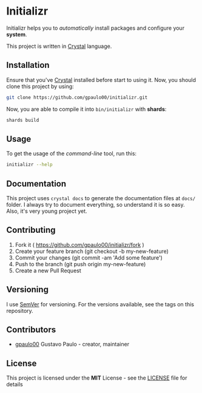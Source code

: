 
# Initializr
Initializr helps you to *automatically* install packages and configure your **system**.

This project is written in [Crystal](https://crystal-lang.org) language.

## Installation
Ensure that you've [Crystal](https://crystal-lang.org/) installed before start to using it. Now, you should clone this project by using:
```sh
git clone https://github.com/gpaulo00/initializr.git
```

Now, you are able to compile it into `bin/initializr` with **shards**:
```sh
shards build
```

## Usage
To get the usage of the *command-line* tool, run this:
```sh
initializr --help
```

## Documentation
This project uses `crystal docs` to generate the documentation files at `docs/` folder.
I always try to document everything, so understand it is so easy. Also, it's very young
project yet.

## Contributing
1. Fork it ( https://github.com/gpaulo00/initializr/fork )
2. Create your feature branch (git checkout -b my-new-feature)
3. Commit your changes (git commit -am 'Add some feature')
4. Push to the branch (git push origin my-new-feature)
5. Create a new Pull Request

## Versioning
I use [SemVer](http://semver.org/) for versioning.
For the versions available, see the tags on this repository.

## Contributors
- [gpaulo00](https://github.com/gpaulo00) Gustavo Paulo - creator, maintainer

## License
This project is licensed under the **MIT** License - see the [LICENSE](LICENSE) file for details
